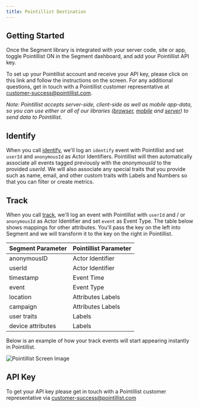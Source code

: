 ```yaml
---
title: Pointillist Destination
---
```


## Getting Started

Once the Segment library is integrated with your server code, site or app, toggle Pointillist ON in the Segment dashboard, and add your Pointillist API key.

To set up your Pointillist account and receive your API key, please click on this link and follow the instructions on the screen. For any additional questions, get in touch with a Pointillist customer representative at customer-success@pointillist.com.


*Note: Pointillist accepts server-side, client-side as well as mobile app-data, so you can use either or all of our libraries ([browser](/docs/connections/sources/catalog/libraries/website/javascript), [mobile](/docs/connections/sources/catalog/libraries/mobile/android) and [server](/docs/connections/sources/catalog/libraries/server/java/)) to send data to Pointillist.*

## Identify

When you call [identify](/docs/connections/spec/identify), we'll log an `identify` event with Pointillist and set `userId` and `anonymousId` as Actor Identifiers. Pointillist will then automatically associate all events tagged previously with the *anonymousId* to the provided *userId*. We will also associate any special traits that you provide such as name, email, and other custom traits with Labels and Numbers so that you can filter or create metrics.

## Track

When you call [track](/docs/connections/spec/track), we'll log an event with Pointillist with `userId` and / or `anonymousId` as Actor Identifier and set `event` as Event Type. The table below shows mappings for other attributes. You'll pass the key on the left into Segment and we will transform it to the key on the right in Pointillist.

Segment Parameter | Pointillist Parameter
------------ | -------------
anonymousID	| Actor Identifier
userId	| Actor Identifier
timestamp	| Event Time
event	| Event Type
location | Attributes	Labels
campaign | Attributes	Labels
user traits	| Labels
device attributes	| Labels

Below is an  example of how your track events will start appearing instantly in Pointillist.

![Pointillist Screen Image](/images/pointillist_snapshot.png)

## API Key

To get your API key please get in touch with a Pointillist customer representative via customer-success@pointillist.com
